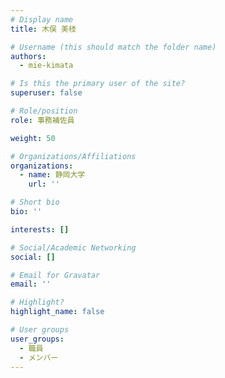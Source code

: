```yaml
---
# Display name
title: 木俣 美枝

# Username (this should match the folder name)
authors:
  - mie-kimata

# Is this the primary user of the site?
superuser: false

# Role/position
role: 事務補佐員

weight: 50

# Organizations/Affiliations
organizations:
  - name: 静岡大学
    url: ''

# Short bio
bio: ''

interests: []

# Social/Academic Networking
social: []

# Email for Gravatar
email: ''

# Highlight?
highlight_name: false

# User groups
user_groups:
  - 職員
  - メンバー
--- 
```

